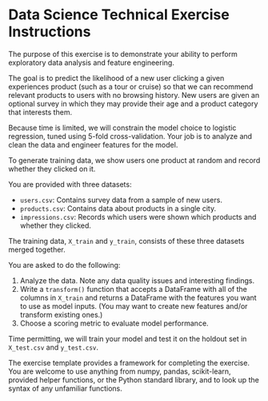 # Data Science Technical Exercise Instructions

The purpose of this exercise is to demonstrate your ability to perform exploratory data analysis and feature engineering.

The goal is to predict the likelihood of a new user clicking a given experiences product (such as a tour or cruise) so that we can recommend relevant products to users with no browsing history. New users are given an optional survey in which they may provide their age and a product category that interests them.

Because time is limited, we will constrain the model choice to logistic regression, tuned using 5-fold cross-validation. Your job is to analyze and clean the data and engineer features for the model.

To generate training data, we show users one product at random and record whether they clicked on it.

You are provided with three datasets:

- `users.csv`: Contains survey data from a sample of new users.
- `products.csv`: Contains data about products in a single city.
- `impressions.csv`: Records which users were shown which products and whether they clicked.

The training data, `X_train` and `y_train`, consists of these three datasets merged together.

You are asked to do the following:

1. Analyze the data. Note any data quality issues and interesting findings.
2. Write a `transform()` function that accepts a DataFrame with all of the columns in `X_train` and returns a DataFrame with the features you want to use as model inputs. (You may want to create new features and/or transform existing ones.)
3. Choose a scoring metric to evaluate model performance.

Time permitting, we will train your model and test it on the holdout set in `X_test.csv` and `y_test.csv`.

The exercise template provides a framework for completing the exercise. You are welcome to use anything from numpy, pandas, scikit-learn, provided helper functions, or the Python standard library, and to look up the syntax of any unfamiliar functions.